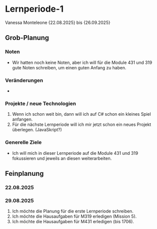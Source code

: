 # Lernperiode-1
Vanessa Monteleone
{22.08.2025} bis {26.09.2025}
## Grob-Planung
### Noten
- Wir hatten noch keine Noten, aber ich will für die Module 431 und 319 gute Noten schreiben, um einen guten Anfang zu haben.
### Veränderungen
-
### Projekte / neue Technologien
1. Wenn ich schon weit bin, dann will ich auf C# schon ein kleines Spiel anfangen.
2. Für die nächste Lernperiode will ich mir jetzt schon ein neues Projekt überlegen. (JavaSkript?)
### Generelle Ziele
- Ich will mich in dieser Lernperiode auf die Module 431 und 319 fokussieren und jeweils an diesen weiterarbeiten.
## Feinplanung
### 22.08.2025
### 29.08.2025
1. Ich möchte die Planung für die erste Lernperiode schreiben.
2. Ich möchte die Hausaufgaben für M319 erledigen (Mission 5).
3. Ich möchte die Hausaufgaben für M431 erledigen (bis 1706).
